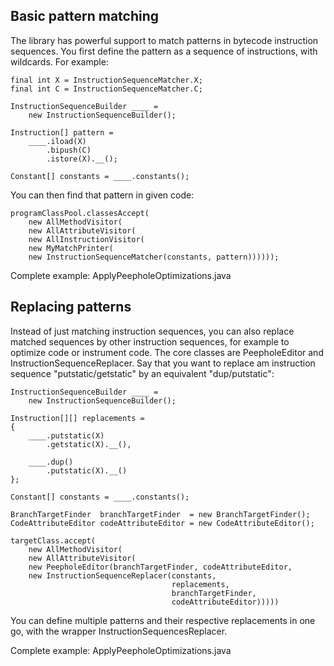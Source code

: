 ## Basic pattern matching

The library has powerful support to match patterns in bytecode instruction
sequences. You first define the pattern as a sequence of instructions, with
wildcards. For example:

    final int X = InstructionSequenceMatcher.X;
    final int C = InstructionSequenceMatcher.C;

    InstructionSequenceBuilder ____ =
        new InstructionSequenceBuilder();

    Instruction[] pattern =
        ____.iload(X)
            .bipush(C)
            .istore(X).__();

    Constant[] constants = ____.constants();

You can then find that pattern in given code:

    programClassPool.classesAccept(
        new AllMethodVisitor(
        new AllAttributeVisitor(
        new AllInstructionVisitor(
        new MyMatchPrinter(
        new InstructionSequenceMatcher(constants, pattern))))));

Complete example: ApplyPeepholeOptimizations.java

## Replacing patterns

Instead of just matching instruction sequences, you can also replace matched
sequences by other instruction sequences, for example to optimize code or
instrument code. The core classes are PeepholeEditor and
InstructionSequenceReplacer. Say that you want to replace am instruction
sequence "putstatic/getstatic" by an equivalent "dup/putstatic":

    InstructionSequenceBuilder ____ =
        new InstructionSequenceBuilder();

    Instruction[][] replacements =
    {
        ____.putstatic(X)
            .getstatic(X).__(),

        ____.dup()
            .putstatic(X).__()
    };

    Constant[] constants = ____.constants();

    BranchTargetFinder  branchTargetFinder  = new BranchTargetFinder();
    CodeAttributeEditor codeAttributeEditor = new CodeAttributeEditor();

    targetClass.accept(
        new AllMethodVisitor(
        new AllAttributeVisitor(
        new PeepholeEditor(branchTargetFinder, codeAttributeEditor,
        new InstructionSequenceReplacer(constants,
                                        replacements,
                                        branchTargetFinder,
                                        codeAttributeEditor)))))

You can define multiple patterns and their respective replacements in one go,
with the wrapper InstructionSequencesReplacer.

Complete example: ApplyPeepholeOptimizations.java
